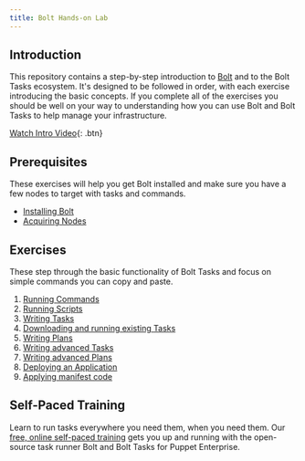 ```yaml
---
title: Bolt Hands-on Lab
---
```


## Introduction

This repository contains a step-by-step introduction to [Bolt](https://github.com/puppetlabs/bolt) and to the Bolt Tasks ecosystem. It's designed to be followed in order, with each exercise introducing the basic concepts. If you complete all of the exercises you should be well on your way to understanding how you can use Bolt and Bolt Tasks to help manage your infrastructure.

[Watch Intro Video](https://www.youtube.com/watch?v=9Z7nYlspUJw){: .btn}

## Prerequisites

These exercises will help you get Bolt installed and make sure you have a few nodes to target with tasks and commands. 

- [Installing Bolt](lab/01-installing-bolt)
- [Acquiring Nodes](lab/02-acquiring-nodes)

## Exercises

These step through the basic functionality of Bolt Tasks and focus on simple commands you can copy and paste.

1. [Running Commands](lab/03-running-commands)
1. [Running Scripts](lab/04-running-scripts)
1. [Writing Tasks](lab/05-writing-tasks)
1. [Downloading and running existing Tasks](lab/06-downloading-and-running-existing-tasks)
1. [Writing Plans](lab/07-writing-plans)
1. [Writing advanced Tasks](lab/08-writing-advanced-tasks)
1. [Writing advanced Plans](lab/09-writing-advanced-plans)
1. [Deploying an Application](lab/10-deploying-an-application)
1. [Applying manifest code](lab/11-apply-manifest-code)

## Self-Paced Training

Learn to run tasks everywhere you need them, when you need them. Our [free, online self-paced training](https://learn.puppet.com/course/puppet-orchestration-bolt-and-tasks) gets you up and running with the open-source task runner Bolt and Bolt Tasks for Puppet Enterprise.
